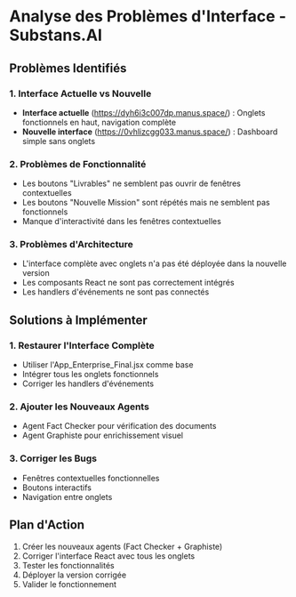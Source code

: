 # Analyse des Problèmes d'Interface - Substans.AI

## Problèmes Identifiés

### 1. Interface Actuelle vs Nouvelle
- **Interface actuelle** (https://dyh6i3c007dp.manus.space/) : Onglets fonctionnels en haut, navigation complète
- **Nouvelle interface** (https://0vhlizcgg033.manus.space/) : Dashboard simple sans onglets

### 2. Problèmes de Fonctionnalité
- Les boutons "Livrables" ne semblent pas ouvrir de fenêtres contextuelles
- Les boutons "Nouvelle Mission" sont répétés mais ne semblent pas fonctionnels
- Manque d'interactivité dans les fenêtres contextuelles

### 3. Problèmes d'Architecture
- L'interface complète avec onglets n'a pas été déployée dans la nouvelle version
- Les composants React ne sont pas correctement intégrés
- Les handlers d'événements ne sont pas connectés

## Solutions à Implémenter

### 1. Restaurer l'Interface Complète
- Utiliser l'App_Enterprise_Final.jsx comme base
- Intégrer tous les onglets fonctionnels
- Corriger les handlers d'événements

### 2. Ajouter les Nouveaux Agents
- Agent Fact Checker pour vérification des documents
- Agent Graphiste pour enrichissement visuel

### 3. Corriger les Bugs
- Fenêtres contextuelles fonctionnelles
- Boutons interactifs
- Navigation entre onglets

## Plan d'Action
1. Créer les nouveaux agents (Fact Checker + Graphiste)
2. Corriger l'interface React avec tous les onglets
3. Tester les fonctionnalités
4. Déployer la version corrigée
5. Valider le fonctionnement

